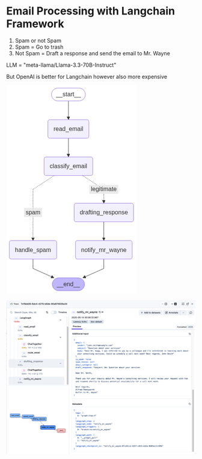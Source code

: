 # Email Processing with Langchain Framework
1. Spam or not Spam
2. Spam = Go to trash
3. Not Spam = Draft a response and send the email to Mr. Wayne

LLM = "meta-llama/Llama-3.3-70B-Instruct"

But OpenAI is better for Langchain however also more expensive

![compiled_graph](./compiled_graph.png)

![langfuse](./langfuse.png)
